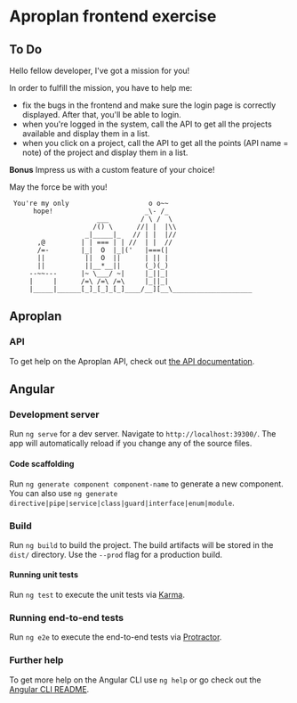 # Aproplan frontend exercise

## To Do

Hello fellow developer, I've got a mission for you!

In order to fulfill the mission, you have to help me:

 - fix the bugs in the frontend and make sure the login page is correctly displayed.  After that, you'll be able to login.
 - when you're logged in the system, call the API to get all the projects available and display them in a list.
 - when you click on a project, call the API to get all the points (API name = note) of the project and display them in a list.

**Bonus**
Impress us with a custom feature of your choice!

May the force be with you!

     You're my only                    o o~~
          hope!                       _\- /_
                          ___        / \ /  \
                         /() \      //| |  |\\
                       _|_____|_   // | |  |//
           ,@         | | === | | //  | |  //
           /=-        |_|  O  |_|('   |===(|
           ||          ||  O  ||      | || |
           ||          ||__*__||      (_)(_)
         --~~---      |~ \___/ ~|     |_||_|
         |     |      /=\ /=\ /=\     |_||_|
         |_____|______[_]_[_]_[_]____/__][__\____________________

## Aproplan

### API
To get help on the Aproplan API, check out [the API documentation](https://github.com/aproplan/aproplan-api-doc).

## Angular

### Development server

Run `ng serve` for a dev server. Navigate to `http://localhost:39300/`. The app will automatically reload if you change any of the source files.

#### Code scaffolding

Run `ng generate component component-name` to generate a new component. You can also use `ng generate directive|pipe|service|class|guard|interface|enum|module`.

### Build

Run `ng build` to build the project. The build artifacts will be stored in the `dist/` directory. Use the `--prod` flag for a production build.

#### Running unit tests

Run `ng test` to execute the unit tests via [Karma](https://karma-runner.github.io).

### Running end-to-end tests

Run `ng e2e` to execute the end-to-end tests via [Protractor](http://www.protractortest.org/).

### Further help

To get more help on the Angular CLI use `ng help` or go check out the [Angular CLI README](https://github.com/angular/angular-cli/blob/master/README.md).